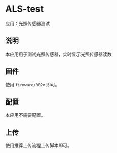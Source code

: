 
# ALS-test

应用：光照传感器测试

## 说明

本应用用于测试光照传感器，实时显示光照传感器读数

## 固件

使用 `firmware/002v` 即可。

## 配置

本应用不需要配置。

## 上传

使用推荐上传流程上传脚本即可。
